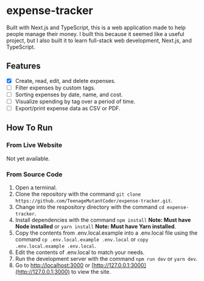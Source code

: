 # expense-tracker

Built with Next.js and TypeScript, this is a web application made to help people manage their money. I built this because it seemed like a useful project, but I also built it to learn full-stack web development, Next.js, and TypeScript.

## Features

- [x] Create, read, edit, and delete expenses.
- [ ] Filter expenses by custom tags.
- [ ] Sorting expenses by date, name, and cost.
- [ ] Visualize spending by tag over a period of time.
- [ ] Export/print expense data as CSV or PDF.

## How To Run

### From Live Website

Not yet available.

### From Source Code

1. Open a terminal.
2. Clone the repository with the command `git clone https://github.com/TeenageMutantCoder/expense-tracker.git`.
3. Change into the respository directory with the command `cd expense-tracker`.
4. Install dependencies with the command `npm install` **Note: Must have Node installed** or `yarn install` **Note: Must have Yarn installed**.
5. Copy the contents from .env.local.example into a .env.local file using the command `cp .env.local.example .env.local` or `copy .env.local.example .env.local`.
6. Edit the contents of .env.local to match your needs.
7. Run the development server with the command `npm run dev` or `yarn dev`.
8. Go to [http://localhost:3000](http://localhost:3000) or [http://127.0.0.1:3000](http://127.0.0.1:3000) to view the site.
